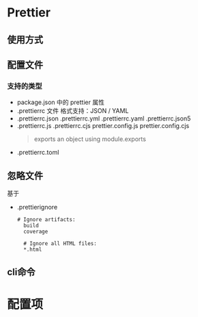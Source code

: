 # Prettier

## 使用方式

## 配置文件
### 支持的类型
- package.json 中的 prettier 属性
- .prettierrc 文件 格式支持：JSON / YAML
- .prettierrc.json
  .prettierrc.yml
  .prettierrc.yaml
  .prettierrc.json5
- .prettierrc.js
  .prettierrc.cjs
  prettier.config.js
  prettier.config.cjs
  > exports an object using module.exports
- .prettierrc.toml

## 忽略文件
基于
- .prettierignore
  ```
  # Ignore artifacts:
	build
	coverage

	# Ignore all HTML files:
	*.html
  ```

## cli命令

# 配置项